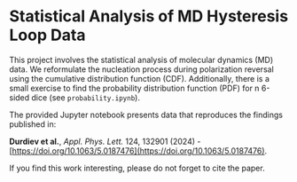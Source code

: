# Statistical Analysis of MD Hysteresis Loop Data

This project involves the statistical analysis of molecular dynamics (MD) data. We reformulate the nucleation process during polarization reversal using the cumulative distribution function (CDF). Additionally, there is a small exercise to find the probability distribution function (PDF) for n 6-sided dice (see `probability.ipynb`).

The provided Jupyter notebook presents data that reproduces the findings published in:

**Durdiev et al.**, *Appl. Phys. Lett.* 124, 132901 (2024) - [https://doi.org/10.1063/5.0187476](https://doi.org/10.1063/5.0187476).

If you find this work interesting, please do not forget to cite the paper.
